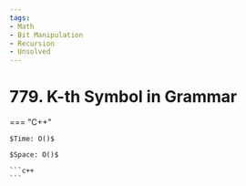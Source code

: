 ```yaml
---
tags:
- Math
- Bit Manipulation
- Recursion
- Unsolved
---
```



# 779. K-th Symbol in Grammar

=== "C++"

    $Time: O()$

    $Space: O()$

    ```c++
    ```